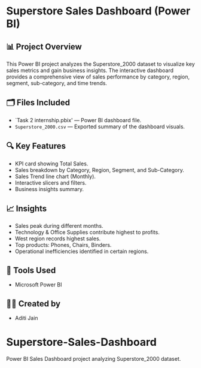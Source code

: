 # Superstore Sales Dashboard (Power BI)

## 📊 Project Overview
This Power BI project analyzes the Superstore_2000 dataset to visualize key sales metrics and gain business insights. The interactive dashboard provides a comprehensive view of sales performance by category, region, segment, sub-category, and time trends.

## 🗂️ Files Included
- `Task 2 internship.pbix' — Power BI dashboard file.
- `Superstore_2000.csv` — Exported summary of the dashboard visuals.

## 🔍 Key Features
- KPI card showing Total Sales.
- Sales breakdown by Category, Region, Segment, and Sub-Category.
- Sales Trend line chart (Monthly).
- Interactive slicers and filters.
- Business insights summary.

## 📈 Insights
- Sales peak during different months.
- Technology & Office Supplies contribute highest to profits.
- West region records highest sales.
- Top products: Phones, Chairs, Binders.
- Operational inefficiencies identified in certain regions.

## 🚀 Tools Used
- Microsoft Power BI

## 👩‍💻 Created by
- Aditi Jain
# Superstore-Sales-Dashboard
Power BI Sales Dashboard project analyzing Superstore_2000 dataset.
